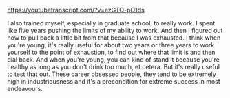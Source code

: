 https://youtubetranscript.com/?v=ezGTO-pO1ds

 I also trained myself, especially in graduate school, to really work. I spent like five years pushing the limits of my ability to work. And then I figured out how to pull back a little bit from that because I was exhausted. I think when you're young, it's really useful for about two years or three years to work yourself to the point of exhaustion, to find out where that limit is and then dial back. And when you're young, you can kind of stand it because you're healthy as long as you don't drink too much, et cetera. But it's really useful to test that out. These career obsessed people, they tend to be extremely high in industriousness and it's a precondition for extreme success in most endeavours.
